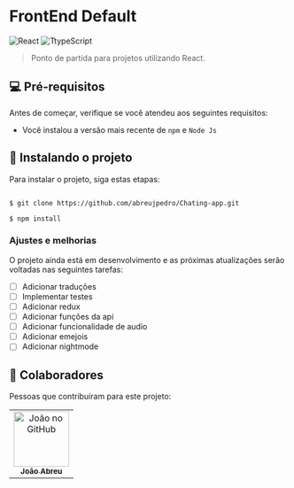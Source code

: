 # FrontEnd Default

![React](https://camo.githubusercontent.com/ab4c3c731a174a63df861f7b118d6c8a6c52040a021a552628db877bd518fe84/68747470733a2f2f696d672e736869656c64732e696f2f62616467652f72656163742d2532333230323332612e7376673f7374796c653d666f722d7468652d6261646765266c6f676f3d7265616374266c6f676f436f6c6f723d253233363144414642)
![TtypeScript](https://camo.githubusercontent.com/ee71fcc1aa3d059265517741dffc4161922fd744377e7a5f07c43381d0aa9aac/68747470733a2f2f696d672e736869656c64732e696f2f62616467652f747970657363726970742d2532333030374143432e7376673f7374796c653d666f722d7468652d6261646765266c6f676f3d74797065736372697074266c6f676f436f6c6f723d7768697465)

> Ponto de partida para projetos utilizando React.

## 💻 Pré-requisitos

Antes de começar, verifique se você atendeu aos seguintes requisitos:

- Você instalou a versão mais recente de `npm` e `Node Js`

## 🚀 Instalando o projeto

Para instalar o projeto, siga estas etapas:

```

$ git clone https://github.com/abreujpedro/Chating-app.git

$ npm install

```

### Ajustes e melhorias

O projeto ainda está em desenvolvimento e as próximas atualizações serão voltadas nas seguintes tarefas:

- [ ] Adicionar traduções
- [ ] Implementar testes
- [ ] Adicionar redux
- [ ] Adicionar funções da api
- [ ] Adicionar funcionalidade de audio
- [ ] Adicionar emejois
- [ ] Adicionar nightmode

## 🤝 Colaboradores

Pessoas que contribuíram para este projeto:

<table>
  <tr>
    <td align="center">
      <a href="https://github.com/abreujpedro" target="_blank">
        <img src="https://avatars.githubusercontent.com/u/78066198?v=4" width="100px;" alt="João no GitHub"/><br>
        <sub>
          <b>João Abreu</b>
        </sub>
      </a>
    </td>
  </tr>
</table>
